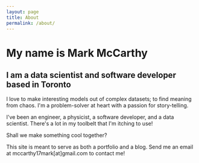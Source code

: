 ```yaml
---
layout: page
title: About
permalink: /about/
---
```


# My name is Mark McCarthy #
## I am a data scientist and software developer based in Toronto ##

I love to make interesting models out of complex datasets; to find meaning from chaos. I'm a problem-solver at heart with a passion for story-telling.

I've been an engineer, a physicist, a software developer, and a data scientist. There's a lot in my toolbelt that I'm itching to use!

Shall we make something cool together?

This site is meant to serve as both a portfolio and a blog. Send me an email at mccarthy17mark[at]gmail.com to contact me!


